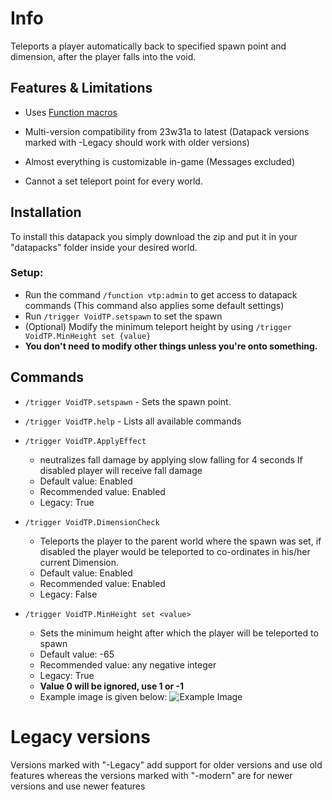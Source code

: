 # Info
Teleports a player automatically back to specified spawn point and dimension, after the player falls into the void.

## Features & Limitations
- Uses [Function macros](https://minecraft.wiki/w/Function_(Java_Edition)#Macros)

- Multi-version compatibility from 23w31a to latest (Datapack versions marked with -Legacy should work with older versions)

- Almost everything is customizable in-game (Messages excluded)

- Cannot a set teleport point for every world.

## Installation
To install this datapack you simply download the zip and put it in your "datapacks" folder inside your desired world.

### Setup:
- Run the command ```/function vtp:admin``` to get access to datapack commands (This  command also applies some default settings)
- Run ```/trigger VoidTP.setspawn``` to set the spawn
- (Optional) Modify the  minimum teleport height by using ```/trigger VoidTP.MinHeight set {value}```
- **You don't need to modify other things unless you're onto something.**

## Commands
- ```/trigger VoidTP.setspawn``` - Sets the spawn point.

- ```/trigger VoidTP.help``` - Lists all available commands

- ```/trigger VoidTP.ApplyEffect```
    - neutralizes fall damage by applying slow falling for 4 seconds If disabled player will receive fall damage
    - Default value: Enabled
    - Recommended value: Enabled
    - Legacy: True

- ```/trigger VoidTP.DimensionCheck``` 
    - Teleports the player to the parent world where the spawn was set, if disabled the player would be teleported to co-ordinates in his/her current Dimension.
    - Default value: Enabled
    - Recommended value: Enabled
    - Legacy: False

- ```/trigger VoidTP.MinHeight set <value>```
    - Sets the minimum height after which the player will be teleported to spawn
    - Default value: -65
    - Recommended value: any negative integer 
    - Legacy: True
    - **Value 0 will be ignored, use 1 or -1**
    - Example image is given below:
![Example Image](https://cdn.modrinth.com/data/ugFrgHMM/images/f1444ff7da4d289d37f0d737d07a4aab332495ea.png)

# Legacy versions
Versions marked with "-Legacy" add support for older versions and use old features whereas the versions marked with "-modern" are for newer versions and use newer features
